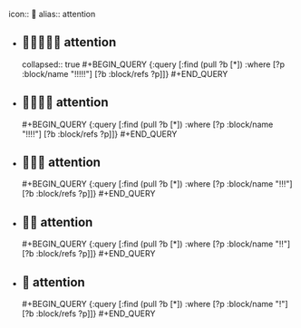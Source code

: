 icon:: 🚩
alias:: attention

- ## 🚩🚩🚩🚩🚩 attention
  collapsed:: true
  #+BEGIN_QUERY
  {:query [:find (pull ?b [*])
         :where
         [?p :block/name "!!!!!"]
         [?b :block/refs ?p]]}
  #+END_QUERY
- ## 🚩🚩🚩🚩 attention
  #+BEGIN_QUERY
  {:query [:find (pull ?b [*])
         :where
         [?p :block/name "!!!!"]
         [?b :block/refs ?p]]}
  #+END_QUERY
- ## 🚩🚩🚩 attention
  #+BEGIN_QUERY
  {:query [:find (pull ?b [*])
         :where
         [?p :block/name "!!!"]
         [?b :block/refs ?p]]}
  #+END_QUERY
- ## 🚩🚩 attention
  #+BEGIN_QUERY
  {:query [:find (pull ?b [*])
         :where
         [?p :block/name "!!"]
         [?b :block/refs ?p]]}
  #+END_QUERY
- ## 🚩 attention
  #+BEGIN_QUERY
  {:query [:find (pull ?b [*])
         :where
         [?p :block/name "!"]
         [?b :block/refs ?p]]}
  #+END_QUERY